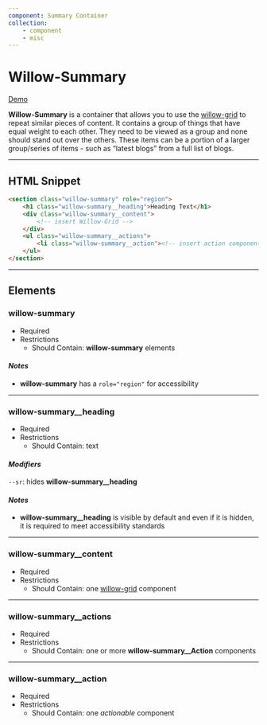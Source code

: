 ```yaml
---
component: Summary Container
collection: 
    - component
    - misc
---
```

# **Willow-Summary**

[Demo](http://codepen.io/team/UnumUX/pen/zZNBEW)

**Willow-Summary** is a container that allows you to use the [willow-grid](../grid) to repeat similar pieces of content. It contains a group of things that have equal weight to each other. They need to be viewed as a group and none should stand out over the others. These items can be a portion of a larger group/series of items - such as “latest blogs” from a full list of blogs.

---

## HTML Snippet

```html
<section class="willow-summary" role="region">
    <h1 class="willow-summary__heading">Heading Text</h1>
    <div class="willow-summary__content">
        <!-- insert Willow-Grid -->
    </div>
    <ul class="willow-summary__actions">
        <li class="willow-summary__action"><!-- insert action component here --></li>
    </ul>
</section>
```

---

## Elements

### willow-summary

- Required
- Restrictions
  - Should Contain: **willow-summary** elements

#### _Notes_

- **willow-summary** has a `role="region"` for accessibility

---

### willow-summary__heading

- Required
- Restrictions
  - Should Contain: text

#### _Modifiers_

`--sr`: hides **willow-summary__heading**

#### _Notes_

- **willow-summary__heading** is visible by default and even if it is hidden, it is required to meet accessibility standards

---

### willow-summary__content

- Required
- Restrictions
  - Should Contain: one [willow-grid](../grid) component

---

### willow-summary__actions

- Required
- Restrictions
  - Should Contain: one or more **willow-summary__Action** components

---

### willow-summary__action

- Required
- Restrictions
  - Should Contain: one _actionable_ component